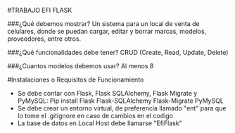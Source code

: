 #TRABAJO EFI FLASK

###¿Qué debemos mostrar?
Un sistema para un local de venta de celulares, donde se puedan cargar, editar y borrar marcas, modelos, proveedores, entre otros.

###¿Qué funcionalidades debe tener?
CRUD (Create, Read, Update, Delete)

###¿Cuantos modelos debemos usar?
Al menos 8

#Instalaciones o Requisitos de Funcionamiento
- Se debe contar con Flask, Flask SQLAlchemy, Flask Migrate y PyMySQL:
    Pip install Flask Flask-SQLAlchemy Flask-Migrate  PyMySQL
- Se debe crear un entorno virtual, de preferencia llamado "ent" para que lo tome el .gitignore en caso de cambios en el codigo
- La base de datos en Local Host debe llamarse "EfiFlask"
